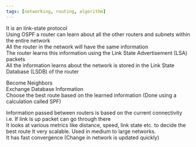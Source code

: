 ```yaml
---
tags: [networking, routing, algorithm]
---
```


It is an link-state protocol  
Using OSPF a router can learn about all the other routers and subnets within the entire network  
All the router in the network will have the same information  
The router learns this information using the Link State Advertisement (LSA) packets  
All the information learns about the network is stored in the Link State Database (LSDB) of the router

Become Neighbors  
Exchange Database Information  
Choose the best route based on the learned information (Done using a calculation called SPF)

Information passed between routers is based on the current connectivity i.e. If link is up packet can go through there  
It looks at various metrics like distance, speed, link state etc. to decide the best route
It very scalable. Used in medium to large networks.  
It has fast convergence (Change in network is updated quickly)
